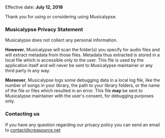 Effective date: **July 12, 2018**

Thank you for using or considering using Musicalypse. 

### Musicalypse Privacy Statement

Musicalypse does not collect any personal information. 

**However**, Musicalypse will scan the folder(s) you specify for audio files and will extract metadata from those files. Metadata thus extracted is stored in a local file which is accessible only to the user. This file is used by the application itself and will never be sent to Musicalypse maintainer or any third party in any way.

**Moreover**, Musicalypse logs some debugging data in a local log file, like the number of songs in your library, the path to your library folders, or the name of the file or files which resulted in an error. This file **may** be sent to Musicalypse maintainer with the user's consent, for debugging purposes only.

### Contacting us

If you have any question regarding our privacy policy you can send an email to contact@creasource.net
